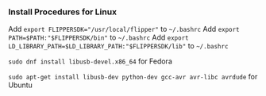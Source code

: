 ### Install Procedures for Linux

Add `export FLIPPERSDK="/usr/local/flipper"` to `~/.bashrc`
Add `export PATH=$PATH:"$FLIPPERSDK/bin"` to `~/.bashrc`
Add `export LD_LIBRARY_PATH=$LD_LIBRARY_PATH:"$FLIPPERSDK/lib"` to `~/.bashrc`

`sudo dnf install libusb-devel.x86_64` for Fedora

`sudo apt-get install libusb-dev python-dev gcc-avr avr-libc avrdude` for Ubuntu